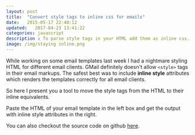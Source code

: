 ```yaml
---
layout: post
title:  "Convert style tags to inline css for emails"
date:   2015-05-17 22:40:12
updated:   2017-04-23 13:41:22
categories: javascript
description : To parse style tags in your HTML add them as inline css.
image: /img/staying inline.png
---
```


While working on some email templates last week I had a nightmare styling HTML for different email clients. GMail definitely doesn't allow `<style>` tags in their email markups. The safest best was to include __inline style__ attributes which renders the templates correctly for all email clients.

So here I present you a tool to move the style tags from the HTML to their inline equivalents. 

Paste the HTML of your email template in the left box and get the output with inline style attributes in the right. 

You can also checkout the source code on github [here](https://github.com/kirankoduru/stayin-inline). 
